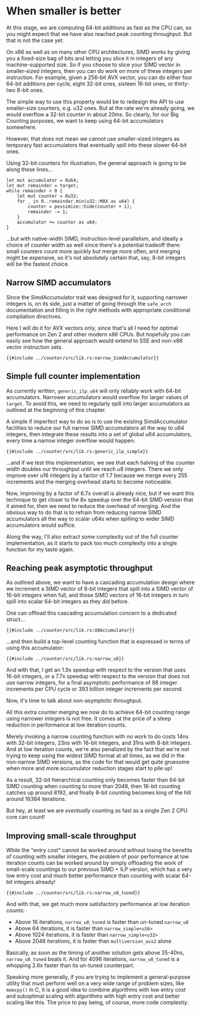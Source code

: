 # When smaller is better

At this stage, we are computing 64-bit additions as fast as the CPU can, so you
might expect that we have also reached peak counting throughput. But that is
not the case yet.

On x86 as well as on many other CPU architectures, SIMD works by giving you a
fixed-size bag of bits and letting you slice it in integers of any
machine-supported size. So if you choose to slice your SIMD vector in
smaller-sized integers, then you can do work on more of these integers per
instruction. For example, given a 256-bit AVX vector, you can do either four
64-bit additions per cycle, eight 32-bit ones, sixteen 16-bit ones, or
thirty-two 8-bit ones.

The simple way to use this property would be to redesign the API to use
smaller-size counters, e.g. u32 ones. But at the rate we're already going, we
would overflow a 32-bit counter in about 20ms. So clearly, for our Big Counting
purposes, we want to keep using 64-bit accumulators somewhere.

However, that does not mean we cannot use smaller-sized integers as temporary
fast accumulators that eventually spill into these slower 64-bit ones.

Using 32-bit counters for illustration, the general approach is going to be
along these lines...

```rust,no_run
let mut accumulator = 0u64;
let mut remainder = target;
while remainder > 0 {
    let mut counter = 0u32;
    for _ in 0..remainder.min(u32::MAX as u64) {
        counter = pessimize::hide(counter + 1);
        remainder -= 1;
    }
    accumulator += counter as u64;
}
```

...but with native-width SIMD, instruction-level parallelism, and ideally a
choice of counter width as well since there's a potential tradeoff there: small
counters count more quickly but merge more often, and merging might be
expensive, so it's not absolutely certain that, say, 8-bit integers will be the
fastest choice.


## Narrow SIMD accumulators

Since the SimdAccumulator trait was designed for it, supporting narrower
integers is, on its side, just a matter of going through the `safe_arch`
documentation and filling in the right methods with appropriate conditional
compilation directives.

Here I will do it for AVX vectors only, since that's all I need for optimal
performance on Zen 2 and other modern x86 CPUs. But hopefully you can easily see
how the general approach would extend to SSE and non-x86 vector instruction sets.

```rust,no_run
{{#include ../counter/src/lib.rs:narrow_SimdAccumulator}}
```


## Simple full counter implementation

As currently written, `generic_ilp_u64` will only reliably work with 64-bit
accumulators. Narrower accumulators would overflow for larger values of
`target`. To avoid this, we need to regularly spill into larger accumulators as
outlined at the beginning of this chapter.

A simple if imperfect way to do so is to use the existing SimdAccumulator
facilities to reduce our full narrow SIMD accumulators all the way to u64
integers, then integrate these results into a set of global u64 accumulators,
every time a narrow integer overflow would happen:

```rust,no_run
{{#include ../counter/src/lib.rs:generic_ilp_simple}}
```

...and if we test this implementation, we see that each halving of the counter
width doubles our throughput until we reach u8 integers. There we only
improve over u16 integers by a factor of 1.7 because we merge every 255
increments and the merging overhead starts to become noticeable.

Now, improving by a factor of 6.7x overall is already nice, but if we want this
technique to get closer to the 8x speedup over the 64-bit SIMD version that it
aimed for, then we need to reduce the overhead of merging. And the obvious way
to do that is to refrain from reducing narrow SIMD accumulators all the way to
scalar u64s when spilling to wider SIMD accumulators would suffice.

Along the way, I'll also extract some complexity out of the full counter
implementation, as it starts to pack too much complexity into a single function
for my taste again.


## Reaching peak asymptotic throughput

As outlined above, we want to have a cascading accumulation design where we
increment a SIMD vector of 8-bit integers that spill into a SIMD vector of
16-bit integers when full, and those SIMD vectors of 16-bit integers in turn
spill into scalar 64-bit integers as they did before.

One can offload this cascading accumulation concern to a dedicated struct...

```rust,no_run
{{#include ../counter/src/lib.rs:U8Accumulator}}
```

...and then build a top-level counting function that is expressed in terms of
using this accumulator:

```rust,no_run
{{#include ../counter/src/lib.rs:narrow_u8}}
```

And with that, I get an 1.9x speedup with respect to the version that uses
16-bit integers, or a 7.7x speedup with respect to the version that does not use
narrow integers, for a final asymptotic performance of 98 integer increments
per CPU cycle or 393 billion integer increments per second.

Now, it's time to talk about non-asymptotic throughput.

All this extra counter merging we now do to achieve 64-bit counting range using
narrower integers is not free. It comes at the price of a steep reduction in
performance at low iteration counts.

Merely invoking a narrow counting function with no work to do costs 14ns with
32-bit integers, 23ns with 16-bit integers, and 31ns with 8-bit integers. And at
low iteration counts, we're also penalized by the fact that we're not trying to
keep using the widest SIMD format at all times, as we did in the non-narrow SIMD
versions, as the code for that would get quite gruesome when more and more
accumulator reduction stages start to pile up!

As a result, 32-bit hierarchical counting only becomes faster than 64-bit SIMD
counting when counting to more than 2048, then 16-bit counting catches up around
8192, and finally 8-bit counting becomes king of the hill around 16384 iterations.

But hey, at least we are _eventually_ counting as fast as a single Zen 2 CPU
core can count!

## Improving small-scale throughput

While the "entry cost" cannot be worked around without losing the benefits of
counting with smaller integers, the problem of poor performance at low iteration
counts can be worked around by simply offloading the work of small-scale
countings to our previous SIMD + ILP version, which has a very low entry cost
and much better performance than counting with scalar 64-bit integers already!

```rust,no_run
{{#include ../counter/src/lib.rs:narrow_u8_tuned}}
```

And with that, we get much more satisfactory performance at low iteration counts:

- Above 16 iterations, `narrow_u8_tuned` is faster than un-tuned `narrow_u8`
- Above 64 iterations, it is faster than `narrow_simple<u16>`
- Above 1024 iterations, it is faster than `narrow_simple<u32>`
- Above 2048 iterations, it is faster than `multiversion_avx2` alone

Basically, as soon as the timing of another solution gets above 35-40ns,
`narrow_u8_tuned` beats it. And for 4096 iterations, `narrow_u8_tuned` is a
whopping 2.6x faster than its un-tuned counterpart.

Speaking more generally, if you are trying to implement a general-purpose
utility that must perform well on a very wide range of problem sizes, like
`memcpy()` in C, it is a good idea to combine algorithms with low entry cost
and suboptimal scaling with algorithms with high entry cost and better scaling
like this. The price to pay being, of course, more code complexity.
